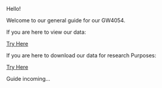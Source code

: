 Hello!

Welcome to our general guide for our GW4054.

If you are here to view our data:

[Try Here](http://www.findu.com/cgi-bin/wxpage.cgi?call=GW4054&last=48)

If you are here to download our data for research Purposes:

[Try Here]()

Guide incoming...
